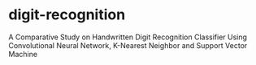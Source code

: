 # digit-recognition
A Comparative Study on Handwritten Digit Recognition Classifier Using Convolutional Neural Network, K-Nearest Neighbor and Support Vector Machine
